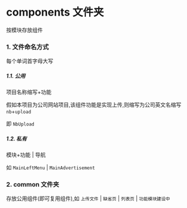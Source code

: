 # components 文件夹

按模块存放组件

### 1. 文件命名方式

每个单词首字母大写

##### 1.1. 公用

项目名称缩写+功能

假如本项目为公司网站项目,该组件功能是实现上传,则缩写为公司英文名缩写 `nb`+`upload`

即 `NbUpload`

##### 1.2. 私有

模块+功能 | 导航

如 `MainLeftMenu` | `MainAdvertisement`

### 2. common 文件夹

存放公用组件(即可复用组件),如 `上传文件` | `缺省页` | `列表页` | `功能模块建设中`